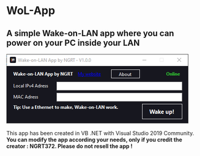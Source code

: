 # WoL-App
## A simple Wake-on-LAN app where you can power on your PC inside your LAN

![Preview](/AppPreview.png)

This app has been created in VB .NET with Visual Studio 2019 Community. **You can modify the app according your needs, only if you credit the creator : NGRT372. Please do not resell the app !**
